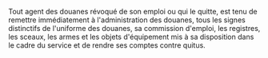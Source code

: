 Tout agent des douanes révoqué de son emploi ou qui le
quitte, est tenu de remettre immédiatement à l'administration des
douanes, tous les signes distinctifs de l'uniforme des douanes, sa
commission d'emploi, les registres, les sceaux, les armes et les objets
d'équipement mis à sa disposition dans le cadre du service et de rendre
ses comptes contre quitus.